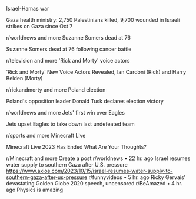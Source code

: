 Israel-Hamas war

Gaza health ministry: 2,750 Palestinians killed, 9,700 wounded in Israeli strikes on Gaza since Oct 7

r/worldnews
and more
Suzanne Somers dead at 76

Suzanne Somers dead at 76 following cancer battle

r/television
and more
'Rick and Morty' voice actors

‘Rick and Morty’ New Voice Actors Revealed, Ian Cardoni (Rick) and Harry Belden (Morty)

r/rickandmorty
and more
Poland election

Poland's opposition leader Donald Tusk declares election victory

r/worldnews
and more
Jets' first win over Eagles

Jets upset Eagles to take down last undefeated team

r/sports
and more
Minecraft Live

Minecraft Live 2023 Has Ended What Are Your Thoughts?

r/Minecraft
and more
Create a post
r/worldnews
•
22 hr. ago
Israel resumes water supply to southern Gaza after U.S. pressure
https://www.axios.com/2023/10/15/israel-resumes-water-supply-to-southern-gaza-after-us-pressure
r/funnyvideos
•
5 hr. ago
Ricky Gervais' devastating Golden Globe 2020 speech, uncensored
r/BeAmazed
•
4 hr. ago
Physics is amazing
 